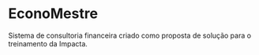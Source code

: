 # EconoMestre
Sistema de consultoria financeira criado como proposta de solução para o treinamento da Impacta.
